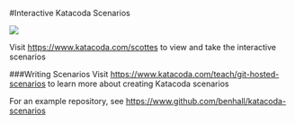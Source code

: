 #Interactive Katacoda Scenarios

[![](http://shields.katacoda.com/katacoda/scottes/count.svg)](https://www.katacoda.com/scottes "Get your profile on Katacoda.com")

Visit https://www.katacoda.com/scottes to view and take the interactive scenarios

###Writing Scenarios
Visit https://www.katacoda.com/teach/git-hosted-scenarios to learn more about creating Katacoda scenarios

For an example repository, see https://www.github.com/benhall/katacoda-scenarios
